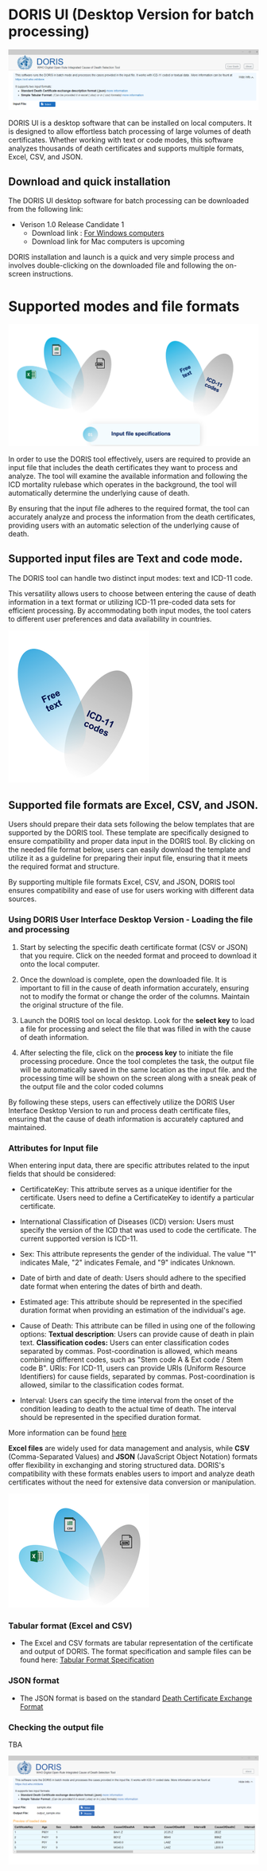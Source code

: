 # DORIS UI (Desktop Version for batch processing) 

![dorisuipicture](img/dorisui.png)

DORIS UI is a desktop software that can be installed on local computers. It is designed to allow effortless batch processing of large volumes of death certificates. Whether working with text or code modes, this software analyzes thousands of death certificates and supports multiple formats, Excel, CSV, and JSON.

## Download and quick installation

The DORIS UI desktop software for batch processing can be downloaded from the following link:

- Verison 1.0 Release Candidate 1 
	- Download link : [For Windows computers](https://icdcdn.who.int/doris/DorisUI_1.0.0-rc.1_windows_x64.msix)
   	- Download link for Mac computers is upcoming

DORIS installation and launch is a quick and very simple process and involves double-clicking on the downloaded file and following the on-screen instructions. 

# Supported modes and file formats

![Supportedmodesfileformatspicture](img/Supportedmodesfileformats.png)

In order to use the DORIS tool effectively, users are required to provide an input file that includes the death certificates they want to process and analyze. The tool will examine the available information and following the ICD mortality rulebase which operates in the background, the tool will automatically determine the underlying cause of death. 

By ensuring that the input file adheres to the required format, the tool can accurately analyze and process the information from the death certificates, providing users with an automatic selection of the underlying cause of death.

## Supported input files are Text and code mode.

The DORIS tool can handle two distinct input modes: text and ICD-11 code. 

This versatility allows users to choose between entering the cause of death information in a text format or utilizing ICD-11 pre-coded data sets for efficient processing. By accommodating both input modes, the tool caters to different user preferences and data availability in countries.

![textcodemodessupportedpicture ](img/textcodemodessupported.png)     

## Supported file formats are Excel, CSV, and JSON.

Users should prepare their data sets following the below templates that are supported by the DORIS tool. These template are specifically designed to ensure compatibility and proper data input in the DORIS tool. By clicking on the needed file format below, users can easily download the template and utilize it as a guideline for preparing their input file, ensuring that it meets the required format and structure. 


By supporting multiple file formats Excel, CSV, and JSON, DORIS tool ensures compatibility and ease of use for users working with different data sources. 

### Using DORIS User Interface Desktop Version - Loading the file and processing

1. Start by selecting the specific death certificate format (CSV or JSON) that you require. Click on the needed format and proceed to download it onto the local computer.

2. Once the download is complete, open the downloaded file. It is important to fill in the cause of death information accurately, ensuring not to modify the format or change the order of the columns. Maintain the original structure of the file.

3. Launch the DORIS tool on local desktop. Look for the **select key** to load a file for processing and select the file that was filled in with the cause of death information.

4. After selecting the file, click on the **process key** to initiate the file processing procedure. Once the tool completes the task, the output file will be automatically saved in the same location as the input file. and the processing time will be shown on the screen along with a sneak peak of the output file and the color coded columns 

By following these steps, users can effectively utilize the DORIS User Interface Desktop Version to run and process death certificate files, ensuring that the cause of death information is accurately captured and maintained.

### Attributes for Input file

When entering input data, there are specific attributes related to the input fields that should be considered:
- CertificateKey: This attribute serves as a unique identifier for the certificate. Users need to define a CertificateKey to identify a particular certificate.

- International Classification of Diseases (ICD) version: Users must specify the version of the ICD that was used to code the certificate. The current supported version is ICD-11.

- Sex: This attribute represents the gender of the individual. The value "1" indicates Male, "2" indicates Female, and "9" indicates Unknown.

- Date of birth and date of death: Users should adhere to the specified date format when entering the dates of birth and death.

- Estimated age: This attribute should be represented in the specified duration format when providing an estimation of the individual's age.

- Cause of Death: This attribute can be filled in using one of the following options:
	**Textual description**: Users can provide cause of death in plain text.
	**Classification codes:** Users can enter classification codes separated by commas. Post-coordination is allowed, which means combining different codes, such as "Stem code A & Ext code / Stem code B".
	URIs: For ICD-11, users can provide URIs (Uniform Resource Identifiers) for cause fields, separated by commas. Post-coordination is allowed, similar to the classification codes format.
- Interval: Users can specify the time interval from the onset of the condition leading to death to the actual time of death. The interval should be represented in the specified duration format.

More information can be found [here](https://github.com/ICD-API/electronic-death-certificate-format-tabular)

**Excel files** are widely used for data management and analysis, while **CSV** (Comma-Separated Values) and **JSON** (JavaScript Object Notation) formats offer flexibility in exchanging and storing structured data. DORIS's compatibility with these formats enables users to import and analyze death certificates without the need for extensive data conversion or manipulation.

![fileformatsupportedpagepicture ](img/fileformatsupported.png)    

### Tabular format (Excel and CSV)
- The Excel and CSV formats are tabular representation of the certificate and output of DORIS. The format specification and sample files can be found 
here: [Tabular Format Specification](csv-excel-format.md)

### JSON format
- The JSON format is based on the standard [Death Certificate Exchange Format](json-format.md) 




### Checking the output file

TBA

![DORIS UI Screenshot](img/dorisuiscreen.png)


